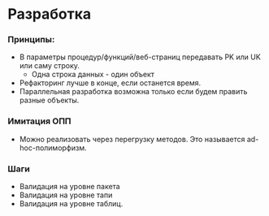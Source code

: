 # Разработка

### Принципы:
  - В параметры процедур/функций/веб-страниц передавать PK или UK или саму строку.
    - Одна строка данных - один объект
  - Рефакторинг лучше в конце, если останется время.
  - Параллельная разработка возможна только если будем править разные объекты.
  

### Имитация ОПП
  - Можно реализовать через перегрузку методов. Это называется ad-hoc-полиморфизм.
  
### Шаги
  - Валидация на уровне пакета
  - Валидация на уровне тапи
  - Валидация на уровне таблиц.